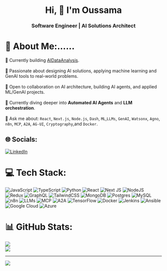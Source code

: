 <h1 align="center">Hi, 👋 I'm Oussama</h1>
<h3 align="center">Software Engineer | AI Solutions Architect</h3>

# 💫 About Me:......
🔭 Currently building [AIDataAnalysis](https://github.com/bensaied/AIDataAnalysis).<br>
<br>
🧠 Passionate about designing AI solutions, applying machine learning and GenAI tools to real-world problems.<br>  
👯 Open to collaboration on AI architecture, building AI agents, and applied ML/GenAI projects.<br>  
🌱 Currently diving deeper into **Automated AI Agents** and **LLM orchestration**.<br>  
💬 Ask me about: `React`, `Next.js`, `Node.js`, `Dash`, `ML`,`LLMs`, `GenAI`, `Watsonx`, `Agno`,  `n8n`, `MCP`, `A2A`, `AG-UI`, `Cryptography`,and `Docker`.<br>



## 🌐 Socials:
[![LinkedIn](https://img.shields.io/badge/LinkedIn-%230077B5.svg?logo=linkedin&logoColor=white)](https://linkedin.com/in/bensaied) 

# 💻 Tech Stack:
![JavaScript](https://img.shields.io/badge/javascript-%23323330.svg?style=for-the-badge&logo=javascript&logoColor=%23F7DF1E) ![TypeScript](https://img.shields.io/badge/typescript-%23007ACC.svg?style=for-the-badge&logo=typescript&logoColor=white) ![Python](https://img.shields.io/badge/python-3670A0?style=for-the-badge&logo=python&logoColor=ffdd54) ![React](https://img.shields.io/badge/react-%2320232a.svg?style=for-the-badge&logo=react&logoColor=%2361DAFB) ![Next JS](https://img.shields.io/badge/Next-black?style=for-the-badge&logo=next.js&logoColor=white) ![NodeJS](https://img.shields.io/badge/node.js-6DA55F?style=for-the-badge&logo=node.js&logoColor=white) ![Redux](https://img.shields.io/badge/redux-%23593d88.svg?style=for-the-badge&logo=redux&logoColor=white) ![GraphQL](https://img.shields.io/badge/-GraphQL-E10098?style=for-the-badge&logo=graphql&logoColor=white) ![TailwindCSS](https://img.shields.io/badge/tailwindcss-%2338B2AC.svg?style=for-the-badge&logo=tailwind-css&logoColor=white) ![MongoDB](https://img.shields.io/badge/MongoDB-%234ea94b.svg?style=for-the-badge&logo=mongodb&logoColor=white) ![Postgres](https://img.shields.io/badge/postgres-%23316192.svg?style=for-the-badge&logo=postgresql&logoColor=white) ![MySQL](https://img.shields.io/badge/mysql-4479A1.svg?style=for-the-badge&logo=mysql&logoColor=white) ![n8n](https://img.shields.io/badge/n8n-%23FF5700.svg?style=for-the-badge&logo=n8n&logoColor=white)
![LLMs](https://img.shields.io/badge/LLMs-%23007ACC.svg?style=for-the-badge&logo=transformers&logoColor=white)
![MCP](https://img.shields.io/badge/MCP-%2300ADEF.svg?style=for-the-badge&logo=data:image/png;base64,iVBORw0KGgoAAAANSUhEUgAAAAoAAAAKCAYAAACNMs+9AAAABHNCSVQICAgIfAhkiAAAAAlwSFlzAAALEgAACxIB0t1+/AAAABl0RVh0Q29tbWVudABDcmVhdGVkIHdpdGggR0lNUFeBDhcAAABQSURBVCiRY/z//z8DJZiB0FqAkLjM4OVITeIQ2xiXAsRXkgNglN/3UwP/5RwiDC0N+g1CVrGBmo8MFsCU3cgWKo3YA2IG4vQ3B5YEJAxAAK6MK8+IqfQ1AAAAAElFTkSuQmCC)
![A2A](https://img.shields.io/badge/A2A-%23F7971E.svg?style=for-the-badge&logo=robotics&logoColor=white) ![TensorFlow](https://img.shields.io/badge/TensorFlow-%23FF6F00.svg?style=for-the-badge&logo=TensorFlow&logoColor=white) ![Docker](https://img.shields.io/badge/docker-%230db7ed.svg?style=for-the-badge&logo=docker&logoColor=white) ![Jenkins](https://img.shields.io/badge/jenkins-%232C5263.svg?style=for-the-badge&logo=jenkins&logoColor=white) ![Ansible](https://img.shields.io/badge/ansible-%231A1918.svg?style=for-the-badge&logo=ansible&logoColor=white) ![Google Cloud](https://img.shields.io/badge/GoogleCloud-%234285F4.svg?style=for-the-badge&logo=google-cloud&logoColor=white) ![Azure](https://img.shields.io/badge/azure-%230072C6.svg?style=for-the-badge&logo=microsoftazure&logoColor=white)

# 📊 GitHub Stats:
![](https://github-readme-streak-stats.herokuapp.com/?user=bensaied&theme=merko&hide_border=false)<br/>
![](https://github-readme-stats.vercel.app/api/top-langs/?username=bensaied&theme=merko&hide_border=false&include_all_commits=true&count_private=true&layout=compact)

---
[![](https://visitcount.itsvg.in/api?id=bensaied&icon=0&color=0)](https://visitcount.itsvg.in)

  <!--## 💰 You can help me by Donating
  [![BuyMeACoffee](https://img.shields.io/badge/Buy%20Me%20a%20Coffee-ffdd00?style=for-the-badge&logo=buy-me-a-coffee&logoColor=black)](https://buymeacoffee.com/bensaied) -->

  
<!-- Proudly created with GPRM ( https://gprm.itsvg.in ) -->
